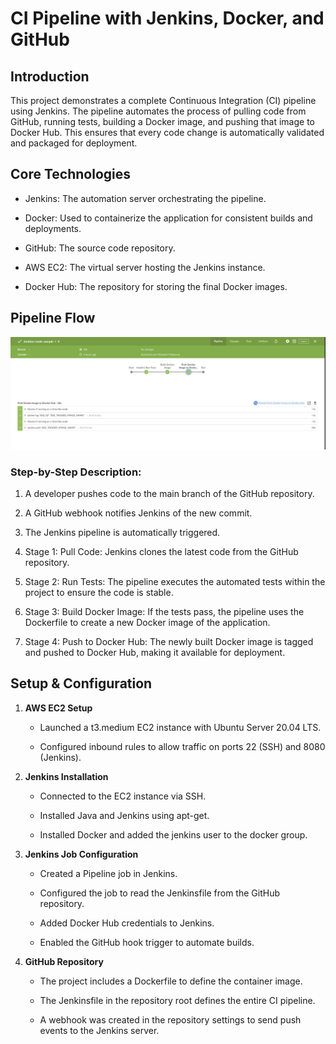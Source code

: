# CI Pipeline with Jenkins, Docker, and GitHub

## Introduction

This project demonstrates a complete Continuous Integration (CI) pipeline using Jenkins. The pipeline automates the process of pulling code from GitHub, running tests, building a Docker image, and pushing that image to Docker Hub. This ensures that every code change is automatically validated and packaged for deployment.

## Core Technologies

- Jenkins: The automation server orchestrating the pipeline.

- Docker: Used to containerize the application for consistent builds and deployments.

- GitHub: The source code repository.

- AWS EC2: The virtual server hosting the Jenkins instance.

- Docker Hub: The repository for storing the final Docker images.

## Pipeline Flow

![image alt](https://github.com/Mubashir-M/my-node-tests-sample/blob/86275677c1a2f305ae61603b168eb5799289caa6/Screenshot%202025-09-23%20at%2016.52.59.png)

### Step-by-Step Description:

1. A developer pushes code to the main branch of the GitHub repository.

2. A GitHub webhook notifies Jenkins of the new commit.

3. The Jenkins pipeline is automatically triggered.

4. Stage 1: Pull Code: Jenkins clones the latest code from the GitHub repository.

5. Stage 2: Run Tests: The pipeline executes the automated tests within the project to ensure the code is stable.

6. Stage 3: Build Docker Image: If the tests pass, the pipeline uses the Dockerfile to create a new Docker image of the application.

7. Stage 4: Push to Docker Hub: The newly built Docker image is tagged and pushed to Docker Hub, making it available for deployment.

## Setup & Configuration

1. **AWS EC2 Setup**

   - Launched a t3.medium EC2 instance with Ubuntu Server 20.04 LTS.

   - Configured inbound rules to allow traffic on ports 22 (SSH) and 8080 (Jenkins).

2. **Jenkins Installation**

   - Connected to the EC2 instance via SSH.

   - Installed Java and Jenkins using apt-get.

   - Installed Docker and added the jenkins user to the docker group.

3. **Jenkins Job Configuration**

   - Created a Pipeline job in Jenkins.

   - Configured the job to read the Jenkinsfile from the GitHub repository.

   - Added Docker Hub credentials to Jenkins.

   - Enabled the GitHub hook trigger to automate builds.

4. **GitHub Repository**

   - The project includes a Dockerfile to define the container image.

   - The Jenkinsfile in the repository root defines the entire CI pipeline.

   - A webhook was created in the repository settings to send push events to the Jenkins server.
